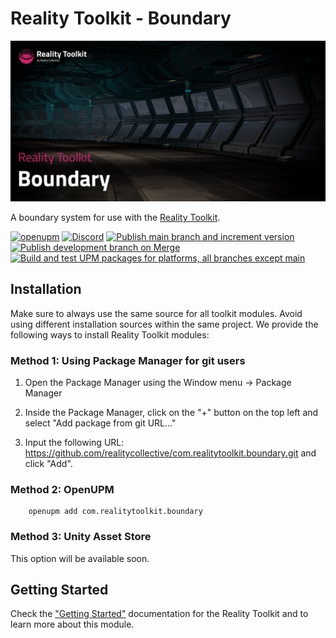 # Reality Toolkit - Boundary

![com.realitytoolkit.boundary](https://github.com/realitycollective/realitycollective.logo/blob/main/RealityToolkit/RepoBanners/com.realitytoolkit.boundary.png?raw=true)

A boundary system for use with the [Reality Toolkit](https://realitytoolkit.realitycollective.net/).

[![openupm](https://img.shields.io/npm/v/com.realitytoolkit.boundary?label=openupm&registry_uri=https://package.openupm.com)](https://openupm.com/packages/com.realitytoolkit.boundary/) [![Discord](https://img.shields.io/discord/597064584980987924.svg?label=&logo=discord&logoColor=ffffff&color=7389D8&labelColor=6A7EC2)](https://discord.gg/hF7TtRCFmB)
[![Publish main branch and increment version](https://github.com/realitycollective/com.realitytoolkit.boundary/actions/workflows/main-publish.yml/badge.svg)](https://github.com/realitycollective/com.realitytoolkit.boundary/actions/workflows/main-publish.yml)
[![Publish development branch on Merge](https://github.com/realitycollective/com.realitytoolkit.boundary/actions/workflows/development-publish.yml/badge.svg)](https://github.com/realitycollective/com.realitytoolkit.boundary/actions/workflows/development-publish.yml)
[![Build and test UPM packages for platforms, all branches except main](https://github.com/realitycollective/com.realitytoolkit.boundary/actions/workflows/development-buildandtestupmrelease.yml/badge.svg)](https://github.com/realitycollective/com.realitytoolkit.boundary/actions/workflows/development-buildandtestupmrelease.yml)

## Installation

Make sure to always use the same source for all toolkit modules. Avoid using different installation sources within the same project. We provide the following ways to install Reality Toolkit modules:

### Method 1: Using Package Manager for git users

1. Open the Package Manager using the Window menu -> Package Manager

2. Inside the Package Manager, click on the "+" button on the top left and select "Add package from git URL..."

3. Input the following URL: https://github.com/realitycollective/com.realitytoolkit.boundary.git and click "Add".

### Method 2: OpenUPM

```text
    openupm add com.realitytoolkit.boundary
```

### Method 3: Unity Asset Store

This option will be available soon.

## Getting Started

Check the ["Getting Started"](https://realitytoolkit.realitycollective.net/) documentation for the Reality Toolkit and to learn more about this module.